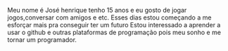 Meu nome é José henrique tenho 15 anos e eu gosto de jogar jogos,conversar com amigos e etc. Esses dias estou começando a me esforçar mais pra conseguir ter um futuro
Estou interessado a aprender a usar o github e outras plataformas de programação pois meu sonho e me tornar um programador.
